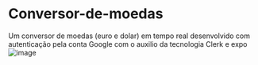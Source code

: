 # Conversor-de-moedas
Um conversor de moedas (euro e dolar) em tempo real desenvolvido com autenticação pela conta Google com o auxilio da tecnologia Clerk e expo
![image](https://github.com/user-attachments/assets/8f89b306-9d5a-4ee3-b32c-254ecb801fd2)
